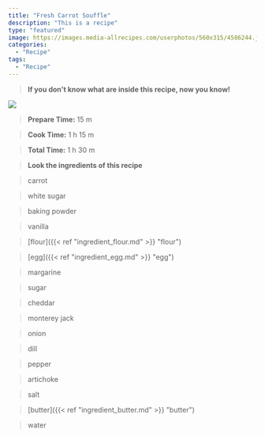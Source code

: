 ```yaml
---
title: "Fresh Carrot Souffle"
description: "This is a recipe"
type: "featured"
image: https://images.media-allrecipes.com/userphotos/560x315/4586244.jpg
categories: 
  - "Recipe"
tags: 
  - "Recipe"
---
```



>**If you don't know what are inside this recipe, now you know!**

![](../images/Recipes-Banner.jpg)
> **Prepare Time:** 15 m


> **Cook Time:** 1 h 15 m


> **Total Time:** 1 h 30 m

> **Look the ingredients of this recipe**

> carrot

> white sugar

> baking powder

> vanilla

> [flour]({{< ref "ingredient_flour.md" >}} "flour")

> [egg]({{< ref "ingredient_egg.md" >}} "egg")

> margarine

> sugar

> cheddar

> monterey jack

> onion

> dill

> pepper

> artichoke

> salt

> [butter]({{< ref "ingredient_butter.md" >}} "butter")

> water

